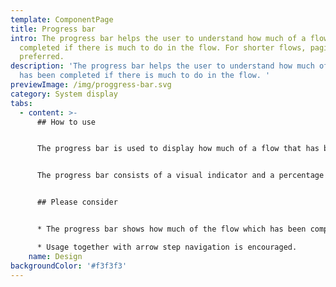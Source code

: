 ```yaml
---
template: ComponentPage
title: Progress bar
intro: The progress bar helps the user to understand how much of a flow has been
  completed if there is much to do in the flow. For shorter flows, pagination is
  preferred.
description: 'The progress bar helps the user to understand how much of a flow
  has been completed if there is much to do in the flow. '
previewImage: /img/proggress-bar.svg
category: System display
tabs:
  - content: >-
      ## How to use


      The progress bar is used to display how much of a flow that has been completed. It's often used for longer flows such as web based educations. In web applications/check outs we usually use  [pagination](/components/web/navigations/pagination), which is our standard way of showing progress in a purchase flow.


      The progress bar consists of a visual indicator and a percentage which shows how large part of the flow which has been completed.


      ## Please consider


      * The progress bar shows how much of the flow which has been completed, meaning that you (hypothetically) can have completed 78% and be on page 2 of 7. In contrast, the pagination only tells you on which page you are without taking into account how much of the flow you have completed.

      * Usage together with arrow step navigation is encouraged.
    name: Design
backgroundColor: '#f3f3f3'
---
```

